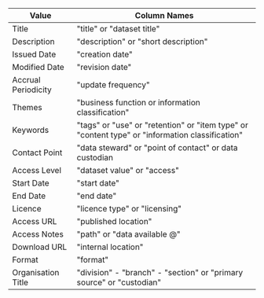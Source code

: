 | Value               | Column Names                                                                                    |
| ------------------- | ----------------------------------------------------------------------------------------------- |
| Title               | "title" or "dataset title"                                                                      |
| Description         | "description" or "short description"                                                            |
| Issued Date         | "creation date"                                                                                 |
| Modified Date       | "revision date"                                                                                 |
| Accrual Periodicity | "update frequency"                                                                              |
| Themes              | "business function or information classification"                                               |
| Keywords            | "tags" or "use" or "retention" or "item type" or "content type" or "information classification" |
| Contact Point       | "data steward" or "point of contact" or data custodian                                          |
| Access Level        | "dataset value" or "access"                                                                     |
| Start Date          | "start date"                                                                                    |
| End Date            | "end date"                                                                                      |
| Licence             | "licence type" or "licensing"                                                                   |
| Access URL          | "published location"                                                                            |
| Access Notes        | "path" or "data available @"                                                                    |
| Download URL        | "internal location"                                                                             |
| Format              | "format"                                                                                        |
| Organisation Title  | "division" - "branch" - "section" or "primary source" or "custodian"                            |
